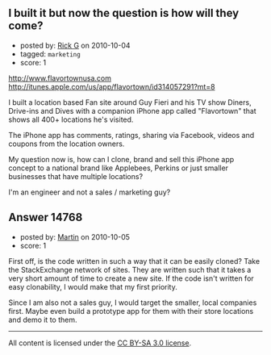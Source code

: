 ## I built it but now the question is how will they come?

- posted by: [Rick G](https://stackexchange.com/users/-1/4643-rick-g) on 2010-10-04
- tagged: `marketing`
- score: 1

http://www.flavortownusa.com
http://itunes.apple.com/us/app/flavortown/id314057291?mt=8

I built a location based Fan site around Guy Fieri and his TV show Diners, Drive-ins and Dives with a companion iPhone app called "Flavortown" that shows all 400+ locations he's visited.

The iPhone app has comments, ratings, sharing via Facebook, videos and coupons from the location owners.

My question now is, how can I clone, brand and sell this iPhone app concept to a national brand like Applebees, Perkins or just smaller businesses that have multiple locations?

I'm an engineer and not a sales / marketing guy?


## Answer 14768

- posted by: [Martin](https://stackexchange.com/users/-1/4248-martin) on 2010-10-05
- score: 1

First off, is the code written in such a way that it can be easily cloned?  Take the StackExchange network of sites.  They are written such that it takes a very short amount of time to create a new site.  If the code isn't written for easy clonability, I would make that my first priority.  

Since I am also not a sales guy, I would target the smaller, local companies first.  Maybe even build a prototype app for them with their store locations and demo it to them. 



---

All content is licensed under the [CC BY-SA 3.0 license](https://creativecommons.org/licenses/by-sa/3.0/).
